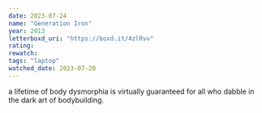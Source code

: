 ```yaml
---
date: 2023-07-24
name: "Generation Iron"
year: 2013
letterboxd_uri: "https://boxd.it/4zlRvv"
rating: 
rewatch: 
tags: "laptop"
watched_date: 2023-07-20
---
```


a lifetime of body dysmorphia is virtually guaranteed for all who dabble in the dark art of bodybuilding.
